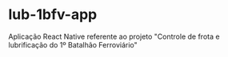 # lub-1bfv-app
Aplicação React Native referente ao projeto "Controle de frota e lubrificação do 1º Batalhão Ferroviário"
